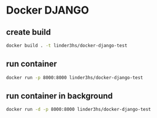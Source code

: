 # Docker DJANGO

## create build

```bash
docker build . -t linder3hs/docker-django-test
```

## run container

```bash
docker run -p 8000:8000 linder3hs/docker-django-test
```

## run container in background

```bash
docker run -d -p 8000:8000 linder3hs/docker-django-test
```
